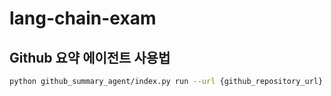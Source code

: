 # lang-chain-exam

## Github 요약 에이전트 사용법

```bash
python github_summary_agent/index.py run --url {github_repository_url}
```